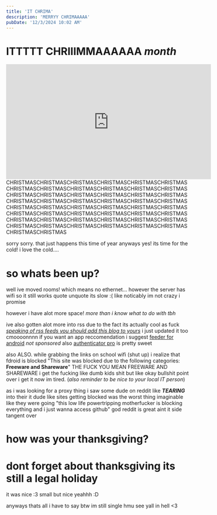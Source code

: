 ```yaml
---
title: 'IT CHRIMA'
description: 'MERRYY CHRIMAAAAA'
pubDate: '12/3/2024 10:02 AM'
---
```

# ITTTTT CHRIIIMMAAAAAA *month*
<iframe width="560" height="315" src="https://www.youtube-nocookie.com/embed/aAkMkVFwAoo?si=ZhfXFd7QLDSEprdk" title="YouTube video player" frameborder="0" allow="accelerometer; autoplay; clipboard-write; encrypted-media; gyroscope; picture-in-picture; web-share" referrerpolicy="strict-origin-when-cross-origin" allowfullscreen></iframe>
CHRISTMASCHRISTMASCHRISTMASCHRISTMASCHRISTMASCHRISTMASCHRISTMASCHRISTMASCHRISTMASCHRISTMASCHRISTMASCHRISTMASCHRISTMASCHRISTMASCHRISTMASCHRISTMASCHRISTMASCHRISTMASCHRISTMASCHRISTMASCHRISTMASCHRISTMASCHRISTMASCHRISTMASCHRISTMASCHRISTMASCHRISTMASCHRISTMASCHRISTMASCHRISTMASCHRISTMASCHRISTMASCHRISTMASCHRISTMASCHRISTMASCHRISTMASCHRISTMASCHRISTMASCHRISTMASCHRISTMASCHRISTMASCHRISTMASCHRISTMASCHRISTMASCHRISTMASCHRISTMASCHRISTMASCHRISTMASCHRISTMASCHRISTMAS

sorry
sorry.
that just happens this time of year
anyways yes!
its time for the cold!
i love the cold....

# so whats been up?
well ive moved rooms!
which means no ethernet...
however the server has wifi so it still works
quote unquote
its slow :(
like noticably im not crazy i promise

however
i have alot more space!
*more than i know what to do with tbh*

ive also gotten alot more into rss due to the fact its actually cool as fuck
[*speaking of rss feeds you should add this blog to yours*](/blog/rss.xml)
i just updated it too cmoooonnnn
if you want an app reccomendation i suggest [feeder for android](https://f-droid.org/en/packages/com.nononsenseapps.feeder/) *not sponsored*
also [authenticator pro](https://stratumauth.com/) is pretty sweet

also
ALSO.
while grabbing the links on school wifi (shut up)
i realize that fdroid is blocked 
"This site was blocked due to the following categories: **Freeware and Shareware**"
THE FUCK YOU MEAN FREEWARE AND SHAREWARE 
i get the fucking like
dumb kids shit
but like
okay bullshit point over i get it now
im tired.
(*also reminder to be nice to your local IT person*)

as i was looking for a proxy thing i saw some dude on reddit like ***TEARING*** into their it dude 
like sites getting blocked was the worst thing imaginable
like they were going "this low life powertripping motherfucker is blocking everything and i just wanna access github"
god reddit is great aint it
side tangent over 

# how was your thanksgiving?

# dont forget about thanksgiving its still a legal holiday
it was nice :3
small but nice 
yeahhh :D 

anyways thats all i have to say
btw im still single hmu
see yall in hell <3
